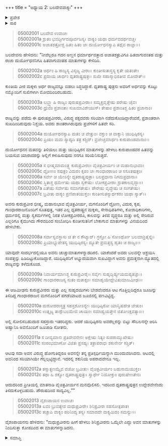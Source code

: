 +++
title = "ಅಧ್ಯಾಯ 2: ಬಲದೇವವಾಕ್ಯಃ"
+++

<details><summary>ಪ್ರವೇಶ</summary>


।।   ಓಂ ಓಂ ನಮೋ ನಾರಾಯಣಾಯ।।   ಶ್ರೀ ವೇದವ್ಯಾಸಾಯ ನಮಃ ।।

ಶ್ರೀ ಕೃಷ್ಣದ್ವೈಪಾಯನ ವೇದವ್ಯಾಸ ವಿರಚಿತ  

**ಶ್ರೀ ಮಹಾಭಾರತ**

**ಉದ್ಯೋಗ ಪರ್ವ**

**ಸೇನೋದ್ಯೋಗ ಪರ್ವ**

**ಅಧ್ಯಾಯ 2**

</details>


<details><summary>ಸಾರ</summary>

ಬಲರಾಮನು ದೂತನನ್ನು ಕಳುಹಿಸಬೇಕೆಂಬ ಕೃಷ್ಣನ ಸೂಚನೆಯನ್ನು ಒಪ್ಪಿಕೊಂಡರೂ, ಯುಧಿಷ್ಠಿರನೇ ಸೌಬಲನನ್ನು ಆಹ್ವಾನಿಸಿ ಅವನೊಂದಿಗೆ ದ್ಯೂತವಾಡಿ ಸೋತುದರಿಂದ ದೂತನಾದವನು ವಿನಯನಾಗಿ, ಕುರುಗಳನ್ನು ಸಿಟ್ಟಿಗೇಳಿಸದ ರೀತಿಯಲ್ಲಿ ಯುಧಿಷ್ಠಿರನ ಹಿತದಲ್ಲಿರುವ ಮಾತುಗಳನ್ನು ಹೇಳಬೇಕೆಂದು ಸೂಚಿಸುವುದು (1-13).

</details>


> 05002001 ಬಲದೇವ ಉವಾಚ।  
05002001a ಶ್ರುತಂ ಭವದ್ಭಿರ್ಗದಪೂರ್ವಜಸ್ಯ।
	ವಾಕ್ಯಂ ಯಥಾ ಧರ್ಮವದರ್ಥವಚ್ಚ।  
> 05002001c ಅಜಾತಶತ್ರೋಶ್ಚ ಹಿತಂ ಹಿತಂ ಚ।
	ದುರ್ಯೋಧನಸ್ಯಾಪಿ ತಥೈವ ರಾಜ್ಞಾಃ।।  

ಬಲದೇವನು ಹೇಳಿದನು: “ನೀವೆಲ್ಲರೂ ಗದನ ಅಣ್ಣನ ಧರ್ಮಾರ್ಥವತ್ತಾದ ಅಜಾತಶತ್ರುವಿಗೂ ಹಿತವಾಗುವಂತಹ ಮತ್ತು ರಾಜಾ ದುರ್ಯೋಧನನಿಗೂ ಹಿತವಾಗುವಂತಹ ಮಾತುಗಳನ್ನು ಕೇಳಿದಿರಿ.

> 05002002a ಅರ್ಧಂ ಹಿ ರಾಜ್ಯಸ್ಯ ವಿಸೃಜ್ಯ ವೀರಾಃ।
	ಕುಂತೀಸುತಾಸ್ತಸ್ಯ ಕೃತೇ ಯತಂತೇ।  
> 05002002c ಪ್ರದಾಯ ಚಾರ್ಧಂ ಧೃತರಾಷ್ಟ್ರಪುತ್ರಃ।
	ಸುಖೀ ಸಹಾಸ್ಮಾಭಿರತೀವ ಮೋದೇತ್।।  

ಕುಂತಿಯ ವೀರ ಮಕ್ಕಳು ಅರ್ಧ ರಾಜ್ಯವನ್ನೂ ಬಿಡಲು ಸಿದ್ಧರಿದ್ದಾರೆ. ಧೃತರಾಷ್ಟ್ರ ಪುತ್ರನು ಅವರಿಗೆ ಅರ್ಧವನ್ನು ಕೊಟ್ಟು ನಮ್ಮೊಂದಿಗೆ ಸುಖಿಗಳಾಗಿ ಮೋದದಿಂದಿರಬಹುದು.

> 05002003a ಲಬ್ಧ್ವಾ ಹಿ ರಾಜ್ಯಂ ಪುರುಷಪ್ರವೀರಾಃ।
	ಸಮ್ಯಕ್ಪ್ರವೃತ್ತೇಷು ಪರೇಷು ಚೈವ।  
> 05002003c ಧ್ರುವಂ ಪ್ರಶಾಂತಾಃ ಸುಖಮಾವಿಶೇಯುಸ್।
	ತೇಷಾಂ ಪ್ರಶಾಂತಿಶ್ಚ ಹಿತಂ ಪ್ರಜಾನಾಂ।   

ರಾಜ್ಯವನ್ನು ಪಡೆದು ಈ ಪುರುಷಪ್ರವೀರರು, ವಿರುದ್ಧ ಪಕ್ಷದವರು ಸರಿಯಾಗಿ ನಡೆದುಕೊಂಡಿದ್ದಾರೆಂದರೆ, ಪ್ರಶಾಂತರಾಗಿ ಸುಖದಿಂದಿರುವುದು ನಿಶ್ಚಯ. ಅವರು ಶಾಂತರಾಗಿರುವುದು ಪ್ರಜೆಗಳಿಗೆ ಹಿತವೇ ಸರಿ.

> 05002004a ದುರ್ಯೋಧನಸ್ಯಾಪಿ ಮತಂ ಚ ವೇತ್ತುಂ।
	ವಕ್ತುಂ ಚ ವಾಕ್ಯಾನಿ ಯುಧಿಷ್ಠಿರಸ್ಯ।   
> 05002004c ಪ್ರಿಯಂ ಮಮ ಸ್ಯಾದ್ಯದಿ ತತ್ರ ಕಶ್ಚಿದ್।
	ವ್ರಜೇಚ್ಚಮಾರ್ಥಂ ಕುರುಪಾಂಡವಾನಾಂ।।   

ದುರ್ಯೋಧನನ ಮತವನ್ನು ತಿಳಿಯಲು ಮತ್ತು ಯುಧಿಷ್ಠಿರನ ಮಾತುಗಳನ್ನು ಹೇಳಲು ಕುರುಪಾಂಡವರ ಹಿತವನ್ನು ಬಯಸುವ ಯಾರಾದರನ್ನು ಅಲ್ಲಿಗೆ ಕಳುಹಿಸುವುದು ನನಗೂ ಸರಿಯೆನಿಸುತ್ತದೆ.

> 05002005a ಸ ಭೀಷ್ಮಮಾಮಂತ್ರ್ಯ ಕುರುಪ್ರವೀರಂ।
	ವೈಚಿತ್ರವೀರ್ಯಂ ಚ ಮಹಾನುಭಾವಂ।   
> 05002005c ದ್ರೋಣಂ ಸಪುತ್ರಂ ವಿದುರಂ ಕೃಪಂ ಚ।
	ಗಾಂಧಾರರಾಜಂ ಚ ಸಸೂತಪುತ್ರಂ।   
> 05002006a ಸರ್ವೇ ಚ ಯೇಽನ್ಯೇ ಧೃತರಾಷ್ಟ್ರಪುತ್ರಾ।
	ಬಲಪ್ರಧಾನಾ ನಿಗಮಪ್ರಧಾನಾಃ।   
> 05002006c ಸ್ಥಿತಾಶ್ಚ ಧರ್ಮೇಷು ಯಥಾ ಸ್ವಕೇಷು।
	ಲೋಕಪ್ರವೀರಾಃ ಶ್ರುತಕಾಲವೃದ್ಧಾಃ।।   
> 05002007a ಏತೇಷು ಸರ್ವೇಷು ಸಮಾಗತೇಷು।
	ಪೌರೇಷು ವೃದ್ಧೇಷು ಚ ಸಂಗತೇಷು।   
> 05002007c ಬ್ರವೀತು ವಾಕ್ಯಂ ಪ್ರಣಿಪಾತಯುಕ್ತಂ।
	ಕುಂತೀಸುತಸ್ಯಾರ್ಥಕರಂ ಯಥಾ ಸ್ಯಾತ್।।  

ಅವನು ಕುರುಪ್ರವೀರ ಭೀಷ್ಮ, ಮಹಾನುಭಾವ ವೈಚಿತ್ರವೀರ್ಯ, ಮಗನೊಂದಿಗೆ ದ್ರೋಣ, ವಿದುರ, ಕೃಪ, ಗಾಂಧಾರರಾಜನೊಂದಿಗೆ ಸೂತಪುತ್ರ, ಇತರ ಎಲ್ಲ ಧೃತರಾಷ್ಟ್ರನ ಮಕ್ಕಳು, ಸೇನಾಧಿಪತಿಗಳು, ಕೋಶಾಧಿಕಾರಿಗಳು, ಧರ್ಮದಲ್ಲಿ ಮತ್ತು ಸ್ವಕರ್ಮಗಳಲ್ಲಿ ನಿರತ ಲೋಕಪ್ರವೀರರೂ, ಕಾಲವನ್ನು ತಿಳಿದ ವೃದ್ಧರೂ ಮತ್ತು ಅಲ್ಲಿ ಸೇರಿರುವ ಎಲ್ಲರಿಗೂ ಕೈಮುಗಿದು ಗೌರವದಿಂದ ಸಂಬೋಧಿಸಿ ಕುಂತೀಸುತನಿಗೆ ಬೇಕಾಗುವ ಮಾತುಗಳನ್ನು ವಿನಯದಿಂದ ಹೇಳಬೇಕು.

> 05002008a ಸರ್ವಾಸ್ವವಸ್ಥಾಸು ಚ ತೇ ನ ಕೌಟ್ಯಾದ್।
	ಗ್ರಸ್ತೋ ಹಿ ಸೋಽರ್ಥೋ ಬಲಮಾಶ್ರಿತೈಸ್ತೈಃ।  
> 05002008c ಪ್ರಿಯಾಭ್ಯುಪೇತಸ್ಯ ಯುಧಿಷ್ಠಿರಸ್ಯ।
	ದ್ಯೂತೇ ಪ್ರಮತ್ತಸ್ಯ ಹೃತಂ ಚ ರಾಜ್ಯಂ।।  

ಯಾವುದೇ ಸಂದರ್ಭದಲ್ಲಿಯೂ ಅವನು ಚುಚ್ಚುಮಾತುಗಳನ್ನಾಡದಿರಲಿ. ಯಾಕೆಂದರೆ ಅವರು ಬಲವನ್ನೇ ಆಶ್ರಯಿಸಿ ಸಂಪತ್ತನ್ನು ಹಿಡಿದಿಟ್ಟುಕೊಂಡಿದ್ದಾರೆ. ಯುಧಿಷ್ಠಿರನಿಗೆ ಅಭ್ಯುದಯವಾಗಿ ಸುಖವಿದ್ದಾಗ ಅವನು ಪ್ರಮತ್ತನಾಗಿ ದ್ಯೂತದಲ್ಲಿ ರಾಜ್ಯವನ್ನು ಕಳೆದುಕೊಂಡ.

> 05002009a ನಿವಾರ್ಯಮಾಣಶ್ಚ ಕುರುಪ್ರವೀರೈಃ।
	ಸರ್ವೈಃ ಸುಹೃದ್ಭಿರ್ಹ್ಯಯಮಪ್ಯತಜ್ಞಾಃ।  
> 05002009c ಗಾಂಧಾರರಾಜಸ್ಯ ಸುತಂ ಮತಾಕ್ಷಂ।
	ಸಮಾಹ್ವಯೇದ್ದೇವಿತುಮಾಜಮೀಢಃ।।   

ಈ ಆಜಮೀಢನು ಕುರುಪ್ರವೀರರು ಮತ್ತು ಎಲ್ಲ ಸುಹೃದಯಿಗಳು ಬೇಡವೆಂದರೂ ಆಟ ಗೊತ್ತಿಲ್ಲದಿದ್ದರೂ ಜೂಜನ್ನು ತಿಳಿದಿದ್ದ ಗಾಂಧಾರರಾಜನ ಮಗನೊಂದಿಗೆ ಪಗಡೆಯಾಟದ ಜೂಜಿನಲ್ಲಿ ಪಣವಿಟ್ಟಿದ್ದ.

> 05002010a ದುರೋದರಾಸ್ತತ್ರ ಸಹಸ್ರಶೋಽನ್ಯೇ।
	ಯುಧಿಷ್ಠಿರೋ ಯಾನ್ವಿಷಹೇತ ಜೇತುಂ।  
> 05002010c ಉತ್ಸೃಜ್ಯ ತಾನ್ಸೌಬಲಮೇವ ಚಾಯಂ।
	ಸಮಾಹ್ವಯತ್ತೇನ ಜಿತೋಽಕ್ಷವತ್ಯಾಂ।।   

ಅಲ್ಲಿ ಸೋಲಿಸಬಹುದಾದ ಸಹಸ್ರಾರು ಇತರರಿದ್ದರು. ಆದರೆ ಯುಧಿಷ್ಠಿರನು ಅವರೆಲ್ಲರನ್ನು ಬಿಟ್ಟು ಸೌಬಲನನ್ನೇ ಆರಿಸಿ ಅಹ್ವಾನಿಸಿ ಅವನೊಂದಿಗೆ ಜೂಜಾಡಿ ಸೋತನು.

> 05002011a ಸ ದೀವ್ಯಮಾನಃ ಪ್ರತಿದೇವನೇನ।
	ಅಕ್ಷೇಷು ನಿತ್ಯಂ ಸುಪರಾಮ್ಮುಖೇಷು।   
> 05002011c ಸಂರಂಭಮಾಣೋ ವಿಜಿತಃ ಪ್ರಸಹ್ಯ।
	ತತ್ರಾಪರಾಧಃ ಶಕುನೇರ್ನ ಕಶ್ಚಿತ್।  

ಆಟವು ಸದಾ ಅವನ ವಿರುದ್ಧ ಹೋಗುತಿದ್ದರೂ ಅವನನ್ನೇ ತನ್ನ ಪ್ರತಿಸ್ಪರ್ಧಿಯನ್ನಾಗಿ ಮುಂದುವರಿಸಿದನು. ಆಟದಲ್ಲಿ ಅವನಿಂದ ಸರಿಯಾಗಿಯೇ ಗೆಲ್ಲಲ್ಪಟ್ಟಿದ್ದಾನೆ. ಇದರಲ್ಲಿ ಶಕುನಿಯ ಅಪರಾದವೇನೂ ಇಲ್ಲ.

> 05002012a ತಸ್ಮಾತ್ಪ್ರಣಮ್ಯೈವ ವಚೋ ಬ್ರವೀತು।
	ವೈಚಿತ್ರವೀರ್ಯಂ ಬಹುಸಾಮಯುಕ್ತಂ।   
> 05002012c ತಥಾ ಹಿ ಶಕ್ಯೋ ಧೃತರಾಷ್ಟ್ರಪುತ್ರಃ।
	ಸ್ವಾರ್ಥೇ ನಿಯೋಕ್ತುಂ ಪುರುಷೇಣತೇನ।  

ಆದುದರಿಂದ ಪ್ರೀತಿಯಲ್ಲಿ ಮಾತನಾಡಿ ವೈಚಿತ್ರವೀರ್ಯನ ಮನವೊಲಿಸಲಿ. ಇದರಿಂದ ಧೃತರಾಷ್ಟ್ರಪುತ್ರನ ಉದ್ದೇಶವೇನೆಂದು ತಿಳಿದುಕೊಳ್ಳಬಹುದು. ಪೌರುಷದಿಂದ ಸಾದ್ಯವಿಲ್ಲ.””

> 05002013 ವೈಶಂಪಾಯನ ಉವಾಚ।  
05002013a ಏವಂ ಬ್ರುವತ್ಯೇವ ಮಧುಪ್ರವೀರೇ।
	ಶಿನಿಪ್ರವೀರಃ ಸಹಸೋತ್ಪಪಾತ।  
> 05002013c ತಚ್ಚಾಪಿ ವಾಕ್ಯಂ ಪರಿನಿಂದ್ಯ ತಸ್ಯ।
	ಸಮಾದದೇ ವಾಕ್ಯಮಿದಂ ಸಮನ್ಯುಃ।।  

ವೈಶಂಪಾಯನನು ಹೇಳಿದನು: “ಮಧುಪ್ರವೀರನು ಹೀಗೆ ಹೇಳಲು ಶಿನಿಪ್ರವೀರನು ಒಮ್ಮೆಲೇ ಎದ್ದು ಅವನ ಮಾತುಗಳನ್ನು ನಿಂದಿಸುತ್ತಾ ಕೋಪದಿಂದ ಈ ಮಾತುಗಳನ್ನಾಡಿದನು.


<details><summary>ಸಮಾಪ್ತಿ</summary>


ಇತಿ ಶ್ರೀ ಮಹಾಭಾರತೇ ಉದ್ಯೋಗ ಪರ್ವಣಿ ಸೇನೋದ್ಯೋಗ ಪರ್ವಣಿ ಬಲದೇವವಾಕ್ಯೇ ದ್ವಿತೀಯೋಽಧ್ಯಾಯಃ।  
ಇದು ಶ್ರೀ ಮಹಾಭಾರತದಲ್ಲಿ ಉದ್ಯೋಗ ಪರ್ವದಲ್ಲಿ ಸೇನೋದ್ಯೋಗ ಪರ್ವದಲ್ಲಿ ಬಲದೇವವಾಕ್ಯ ಎನ್ನುವ ಎರಡನೆಯ ಅಧ್ಯಾಯವು।


</details>
